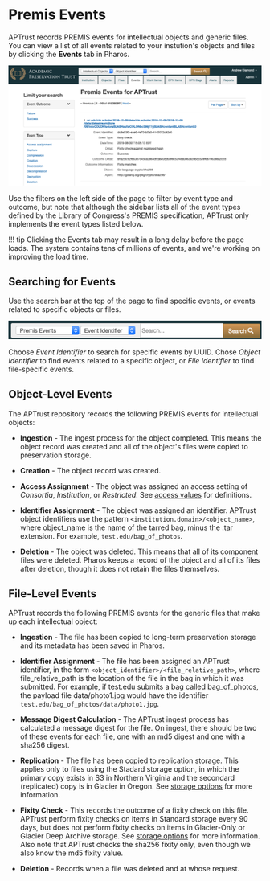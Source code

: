 # Premis Events

APTrust records PREMIS events for intellectual objects and generic files. You can view a list of all events related to your instution's objects and files by clicking the __Events__ tab in Pharos.

![List of PREMIS events](../img/pharos/PremisEventsList.png)

Use the filters on the left side of the page to filter by event type and outcome, but note that although the sidebar lists all of the event types defined by the Library of Congress's PREMIS specification, APTrust only implements the event types listed below.

!!! tip
    Clicking the Events tab may result in a long delay before the page loads. The system contains tens of millions of events, and we're working on improving the load time.

## Searching for Events

Use the search bar at the top of the page to find specific events, or events related to specific objects or files.

![PREMIS event search](../img/pharos/PremisEventSearch.png)

Choose _Event Identifier_ to search for specific events by UUID. Chose _Object Identifier_ to find events related to a specific object, or _File Identifier_ to find file-specific events.

## Object-Level Events

The APTrust repository records the following PREMIS events for intellectual objects:

* __Ingestion__ - The ingest process for the object completed. This means the object record was created and all of the object's files were copied to preservation storage.

* __Creation__ - The object record was created.

* __Access Assignment__ - The object was assigned an access setting of _Consortia_, _Institution_, or _Restricted_. See [access values](/bagging/#allowed-access-values) for definitions.

* __Identifier Assignment__ - The object was assigned an identifier. APTrust object identifiers use the pattern `<institution.domain>/<object_name>`, where object_name is the name of the tarred bag, minus the .tar extension. For example, `test.edu/bag_of_photos`.

* __Deletion__ - The object was deleted. This means that all of its component files were deleted. Pharos keeps a record of the object and all of its files after deletion, though it does not retain the files themselves.

## File-Level Events

APTrust records the following PREMIS events for the generic files that make up each intellectual object:

* __Ingestion__ - The file has been copied to long-term preservation storage and its metadata has been saved in Pharos.

* __Identifier Assignment__ - The file has been assigned an APTrust identifier, in the form `<object_identifier>/<file_relative_path>`, where file_relative_path is the location of the file in the bag in which it was submitted. For example, if test.edu submits a bag called bag_of_photos, the payload file data/photo1.jpg would have the identifier `test.edu/bag_of_photos/data/photo1.jpg`.

* __Message Digest Calculation__ - The APTrust ingest process has calculated a message digest for the file. On ingest, there should be two of these events for each file, one with an md5 digest and one with a sha256 digest.

* __Replication__ - The file has been copied to replication storage. This applies only to files using the Stadard storage option, in which the primary copy exists in S3 in Northern Virginia and the secondard (replicated) copy is in Glacier in Oregon. See [storage options](/bagging/#allowed-storage-option-values) for more information.

* __Fixity Check__ - This records the outcome of a fixity check on this file. APTrust perform fixity checks on items in Standard storage every 90 days, but does not perform fixity checks on items in Glacier-Only or Glacier Deep Archive storage. See [storage options](/bagging/#allowed-storage-option-values) for more information. Also note that APTrust checks the sha256 fixity only, even though we also know the md5 fixity value.

* __Deletion__ - Records when a file was deleted and at whose request.
